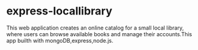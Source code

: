 # express-locallibrary
This web application creates an online catalog for a small local library, where users can browse available books and manage their accounts.This app builth with mongoDB,express,node.js.
